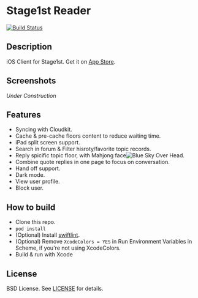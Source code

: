 # Stage1st Reader

[![Build Status](https://travis-ci.org/ainopara/Stage1st-Reader.svg?branch=master)](https://travis-ci.org/ainopara/Stage1st-Reader)

## Description
iOS Client for Stage1st. Get it on [App Store](https://itunes.apple.com/app/apple-store/id509916119?pt=117723272&ct=Github&mt=8).

## Screenshots
*Under Construction*

## Features
- Syncing with Cloudkit.
- Cache & pre-cache floors content to reduce waiting time.
- iPad split screen support.
- Search in forum & Filter hisroty/favorite topic records.
- Reply spicific topic floor, with Mahjong face![Blue Sky Over Head](https://raw.githubusercontent.com/ainopara/Stage1st-Reader/master/Mahjong/face/98.gif).
- Combine quote replies in one page to focus on conversation.
- Hand off support.
- Dark mode.
- View user profile.
- Block user.

## How to build
- Clone this repo.
- `pod install`
- (Optional) Install [swiftlint](https://github.com/realm/SwiftLint).
- (Optional) Remove `XcodeColors = YES` in Run Environment Variables in Scheme, if you're not using XcodeColors.
- Build & run with Xcode

## License
BSD License. See [LICENSE](https://github.com/ainopara/Stage1st-Reader/blob/develop/LICENSE.txt) for details.
